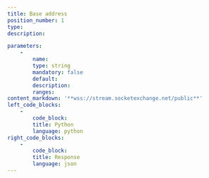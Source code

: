 ```yaml
---
title: Base address
position_number: 1
type:
description: 

parameters:
    -
        name:
        type: string
        mandatory: false
        default:
        description:
        ranges:
content_markdown: '**wss://stream.socketexchange.net/public**'
left_code_blocks:
    -
        code_block:
        title: Python
        language: python
right_code_blocks:
    -
        code_block:
        title: Response
        language: json
---
```

